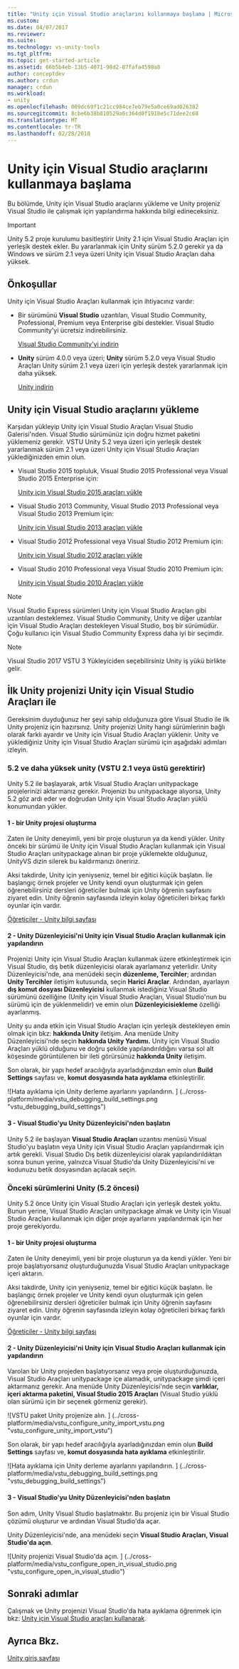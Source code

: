 ```yaml
---
title: "Unity için Visual Studio araçlarını kullanmaya başlama | Microsoft Docs"
ms.custom: 
ms.date: 04/07/2017
ms.reviewer: 
ms.suite: 
ms.technology: vs-unity-tools
ms.tgt_pltfrm: 
ms.topic: get-started-article
ms.assetid: 66b5b4eb-13b5-4071-98d2-87fafa4598a8
author: conceptdev
ms.author: crdun
manager: crdun
ms.workload:
- unity
ms.openlocfilehash: 009dc69f1c21cc984ce7eb79e5a0ce69ad026382
ms.sourcegitcommit: 8cbe6b38b810529a6c364d0f1918e5c71dee2c68
ms.translationtype: MT
ms.contentlocale: tr-TR
ms.lasthandoff: 02/28/2018
---
```

# <a name="getting-started-with-visual-studio-tools-for-unity"></a>Unity için Visual Studio araçlarını kullanmaya başlama
Bu bölümde, Unity için Visual Studio araçlarını yükleme ve Unity projeniz Visual Studio ile çalışmak için yapılandırma hakkında bilgi edineceksiniz.

> [!IMPORTANT]
>  Unity 5.2 proje kurulumu basitleştirir Unity 2.1 için Visual Studio Araçları için yerleşik destek ekler. Bu yararlanmak için Unity sürüm 5.2.0 gerekir ya da Windows ve sürüm 2.1 veya üzeri Unity için Visual Studio Araçları daha yüksek.

## <a name="prerequisites"></a>Önkoşullar
 Unity için Visual Studio Araçları kullanmak için ihtiyacınız vardır:

-   Bir sürümünü **Visual Studio** uzantıları, Visual Studio Community, Professional, Premium veya Enterprise gibi destekler. Visual Studio Community'yi ücretsiz indirebilirsiniz.

     [Visual Studio Community'yi indirin](http://www.visualstudio.com/downloads/download-visual-studio-vs)

-   **Unity** sürüm 4.0.0 veya üzeri; **Unity** sürüm 5.2.0 veya Visual Studio Araçları Unity sürüm 2.1 veya üzeri için yerleşik destek yararlanmak için daha yüksek.

     [Unity indirin](https://unity3d.com/get-unity/download)

## <a name="install-visual-studio-tools-for-unity"></a>Unity için Visual Studio araçlarını yükleme
 Karşıdan yükleyip Unity için Visual Studio Araçları Visual Studio Galerisi'nden. Visual Studio sürümünüz için doğru hizmet paketini yüklemeniz gerekir. VSTU Unity 5.2 veya üzeri için yerleşik destek yararlanmak sürüm 2.1 veya üzeri Unity için Visual Studio Araçları yüklediğinizden emin olun.

-   Visual Studio 2015 topluluk, Visual Studio 2015 Professional veya Visual Studio 2015 Enterprise için:

     [Unity için Visual Studio 2015 araçları yükle](https://visualstudiogallery.msdn.microsoft.com/8d26236e-4a64-4d64-8486-7df95156aba9)

-   Visual Studio 2013 Community, Visual Studio 2013 Professional veya Visual Studio 2013 Premium için:

     [Unity için Visual Studio 2013 araçları yükle](https://visualstudiogallery.msdn.microsoft.com/20b80b8c-659b-45ef-96c1-437828fe7cf2)

-   Visual Studio 2012 Professional veya Visual Studio 2012 Premium için:

     [Unity için Visual Studio 2012 araçları yükle](https://visualstudiogallery.msdn.microsoft.com/7ab11d2a-f413-4ed6-b3de-ff1d05157714)

-   Visual Studio 2010 Professional veya Visual Studio 2010 Premium için:

     [Unity için Visual Studio 2010 Araçları yükle](https://visualstudiogallery.msdn.microsoft.com/6e536faa-ce73-494a-a746-6a14753015f1)

> [!NOTE]
>  Visual Studio Express sürümleri Unity için Visual Studio Araçları gibi uzantıları desteklemez. Visual Studio Community, Unity ve diğer uzantılar için Visual Studio Araçları destekleyen Visual Studio, boş bir sürümüdür. Çoğu kullanıcı için Visual Studio Community Express daha iyi bir seçimdir.

> [!NOTE]
>  Visual Studio 2017 VSTU 3 Yükleyiciden seçebilirsiniz Unity iş yükü birlikte gelir.

## <a name="your-first-unity-project-with-visual-studio-tools-for-unity"></a>İlk Unity projenizi Unity için Visual Studio Araçları ile
 Gereksinim duyduğunuz her şeyi sahip olduğunuza göre Visual Studio ile ilk Unity projeniz için hazırsınız. Unity projenizi Unity hangi sürümlerinin bağlı olarak farklı ayardır ve Unity için Visual Studio Araçları yüklenir. Unity ve yüklediğiniz Unity için Visual Studio Araçları sürümü için aşağıdaki adımları izleyin.

### <a name="unity-52-and-higher-requires-vstu-21-or-higher"></a>5.2 ve daha yüksek unity (VSTU 2.1 veya üstü gerektirir)
 Unity 5.2 ile başlayarak, artık Visual Studio Araçları unitypackage projelerinizi aktarmanız gerekir. Projenizi bu unitypackage alıyorsa, Unity 5.2 göz ardı eder ve doğrudan Unity için Visual Studio Araçları yüklü konumundan yükler.

#### <a name="1---create-a-unity-project"></a>1 - bir Unity projesi oluşturma
 Zaten ile Unity deneyimli, yeni bir proje oluşturun ya da kendi yükler. Unity önceki bir sürümü ile Unity için Visual Studio Araçları kullanmak için Visual Studio Araçları unitypackage alınan bir proje yüklemekte olduğunuz, UnityVS dizin silerek bu kaldırmanızı öneririz.

 Aksi takdirde, Unity için yeniyseniz, temel bir eğitici küçük başlatın. İle başlangıç örnek projeler ve Unity kendi oyun oluşturmak için gelen öğrenebilirsiniz dersleri öğreticiler bulmak için Unity öğrenin sayfasını ziyaret edin. Unity öğrenin sayfasında izleyin kolay öğreticileri birkaç farklı oyunlar için vardır.

 [Öğreticiler - Unity bilgi sayfası](http://unity3d.com/learn/tutorials/modules)

#### <a name="2---configure-unity-editor-to-use-visual-studio-tools-for-unity"></a>2 - Unity Düzenleyicisi'ni Unity için Visual Studio Araçları kullanmak için yapılandırın
 Projenizi Unity için Visual Studio Araçları kullanmak üzere etkinleştirmek için Visual Studio, dış betik düzenleyicisi olarak ayarlamanız yeterlidir. Unity Düzenleyicisi'nde, ana menüdeki seçin **düzenleme, Tercihler**; ardından **Unity Tercihler** iletişim kutusunda, seçin **Harici Araçlar**. Ardından, ayarlayın **dış komut dosyası Düzenleyicisi** kullanmak istediğiniz Visual Studio sürümünü özelliğine (Unity için Visual Studio Araçları, Visual Studio'nun bu sürümü için de yüklenmelidir) ve emin olun **Düzenleyicisiekleme** özelliği ayarlanmış.

 Unity şu anda etkin için Visual Studio Araçları için yerleşik destekleyen emin olmak için bkz: **hakkında Unity** iletişim. Ana menüde Unity Düzenleyicisi'nde seçin **hakkında Unity Yardımı.** Unity için Visual Studio Araçları yüklü olduğunu ve doğru şekilde yapılandırıldığını varsa sol alt köşesinde görüntülenen bir ileti görürsünüz **hakkında Unity** iletişim.

 Son olarak, bir yapı hedef aracılığıyla ayarladığınızdan emin olun **Build Settings** sayfası ve, **komut dosyasında hata ayıklama** etkinleştirilir.

 ![Hata ayıklama için Unity derleme ayarlarını yapılandırın. ] (../cross-platform/media/vstu_debugging_build_settings.png "vstu_debugging_build_settings")

#### <a name="3---launch-visual-studio-from-the-unity-editor"></a>3 - Visual Studio'yu Unity Düzenleyicisi'nden başlatın
 Unity 5.2 ile başlayan **Visual Studio Araçları** uzantısı menüsü Visual Studio'yu başlatın veya Unity için Visual Studio Araçları yapılandırmak için artık gerekli. Visual Studio Dış betik düzenleyicisi olarak yapılandırıldıktan sonra bunun yerine, yalnızca Visual Studio'da Unity Düzenleyicisi'ni ve kodunuzu betik dosyasından açılacak seçin.

### <a name="previous-versions-of-unity-pre-52"></a>Önceki sürümlerini Unity (5.2 öncesi)
 Unity 5.2 önce Unity için Visual Studio Araçları için yerleşik destek yoktu. Bunun yerine, Visual Studio Araçları unitypackage almak ve Unity için Visual Studio Araçları kullanmak için diğer proje ayarlarını yapılandırmak için her proje gerekiyordu.

#### <a name="1---create-a-unity-project"></a>1 - bir Unity projesi oluşturma
 Zaten ile Unity deneyimli, yeni bir proje oluşturun ya da kendi yükler. Yeni bir proje başlatıyorsanız oluşturduğunuzda Visual Studio Araçları unitypackage içeri aktarın.

 Aksi takdirde, Unity için yeniyseniz, temel bir eğitici küçük başlatın. İle başlangıç örnek projeler ve Unity kendi oyun oluşturmak için gelen öğrenebilirsiniz dersleri öğreticiler bulmak için Unity öğrenin sayfasını ziyaret edin. Unity öğrenin sayfasında izleyin kolay öğreticileri birkaç farklı oyunlar için vardır.

 [Öğreticiler - Unity bilgi sayfası](http://unity3d.com/learn/tutorials/modules)

#### <a name="2---configure-unity-editor-to-use-visual-studio-tools-for-unity"></a>2 - Unity Düzenleyicisi'ni Unity için Visual Studio Araçları kullanmak için yapılandırın
 Varolan bir Unity projeden başlatıyorsanız veya proje oluşturduğunuzda, Visual Studio Araçları unitypackage içe alamadık, unitypackage şimdi içeri aktarmanız gerekir. Ana menüde Unity Düzenleyicisi'nde seçin **varlıklar, içeri aktarma paketini, Visual Studio 2015 Araçları** (Visual Studio yüklü olan sürümü için bir seçenek görmeniz gerekir).

 ![VSTU paket Unity projenize alın. ] (../cross-platform/media/vstu_configure_unity_import_vstu.png "vstu_configure_unity_import_vstu")

 Son olarak, bir yapı hedef aracılığıyla ayarladığınızdan emin olun **Build Settings** sayfası ve, **komut dosyasında hata ayıklama** etkinleştirilir.

 ![Hata ayıklama için Unity derleme ayarlarını yapılandırın. ] (../cross-platform/media/vstu_debugging_build_settings.png "vstu_debugging_build_settings")

#### <a name="3---launch-visual-studio-from-unity-editor"></a>3 - Visual Studio'yu Unity Düzenleyicisi'nden başlatın
 Son adım, Unity Visual Studio başlatmaktır. Bu projeniz için bir Visual Studio çözümü oluşturur ve ardından Visual Studio'da açar.

 Unity Düzenleyicisi'nde, ana menüdeki seçin **Visual Studio Araçları, Visual Studio'da açın**.

 ![Unity projenizi Visual Studio'da açın. ] (../cross-platform/media/vstu_configure_open_in_visual_studio.png "vstu_configure_open_in_visual_studio")

## <a name="next-steps"></a>Sonraki adımlar

 Çalışmak ve Unity projenizi Visual Studio'da hata ayıklama öğrenmek için bkz: [Unity için Visual Studio araçları kullanarak](../cross-platform/using-visual-studio-tools-for-unity.md).

## <a name="see-also"></a>Ayrıca Bkz.
 [Unity giriş sayfası](http://unity3d.com)
